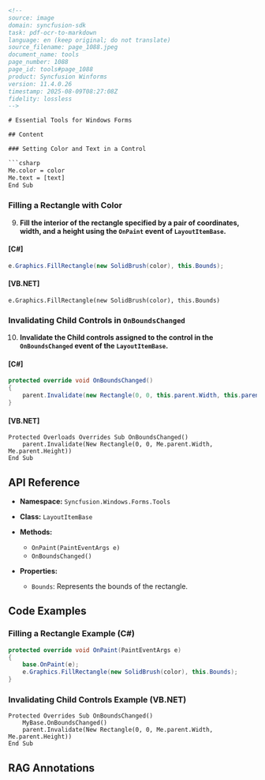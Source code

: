 ```html
<!-- 
source: image
domain: syncfusion-sdk
task: pdf-ocr-to-markdown
language: en (keep original; do not translate)
source_filename: page_1088.jpeg
document_name: tools
page_number: 1088
page_id: tools#page_1088
product: Syncfusion Winforms
version: 11.4.0.26
timestamp: 2025-08-09T08:27:08Z
fidelity: lossless
-->

# Essential Tools for Windows Forms

## Content

### Setting Color and Text in a Control

```csharp
Me.color = color
Me.text = [text]
End Sub
```

### Filling a Rectangle with Color

9. **Fill the interior of the rectangle specified by a pair of coordinates, width, and a height using the `OnPaint` event of `LayoutItemBase`.**

#### [C#]

```csharp
e.Graphics.FillRectangle(new SolidBrush(color), this.Bounds);
```

#### [VB.NET]

```vb.net
e.Graphics.FillRectangle(new SolidBrush(color), this.Bounds)
```

### Invalidating Child Controls in `OnBoundsChanged`

10. **Invalidate the Child controls assigned to the control in the `OnBoundsChanged` event of the `LayoutItemBase`.**

#### [C#]

```csharp
protected override void OnBoundsChanged()
{
    parent.Invalidate(new Rectangle(0, 0, this.parent.Width, this.parent.Height));
}
```

#### [VB.NET]

```vb.net
Protected Overloads Overrides Sub OnBoundsChanged()
    parent.Invalidate(New Rectangle(0, 0, Me.parent.Width, Me.parent.Height))
End Sub
```

## API Reference

- **Namespace:** `Syncfusion.Windows.Forms.Tools`
- **Class:** `LayoutItemBase`
- **Methods:**
  - `OnPaint(PaintEventArgs e)`
  - `OnBoundsChanged()`

- **Properties:**
  - `Bounds`: Represents the bounds of the rectangle.

## Code Examples

### Filling a Rectangle Example (C#)

```csharp
protected override void OnPaint(PaintEventArgs e)
{
    base.OnPaint(e);
    e.Graphics.FillRectangle(new SolidBrush(color), this.Bounds);
}
```

### Invalidating Child Controls Example (VB.NET)

```vb.net
Protected Overrides Sub OnBoundsChanged()
    MyBase.OnBoundsChanged()
    parent.Invalidate(New Rectangle(0, 0, Me.parent.Width, Me.parent.Height))
End Sub
```

## RAG Annotations

<!-- tags: [Syncfusion Winforms, LayoutItemBase, OnPaint, OnBoundsChanged, C#, VB.NET] keywords: [rectangle, color, coordinates, child controls, invalidate, bounds, graphics, FillRectangle, event handling, Winforms] -->
```